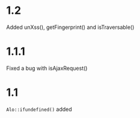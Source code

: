 # 1.2 #

Added unXss(), getFingerprint() and isTraversable()

# 1.1.1 #

Fixed a bug with isAjaxRequest()

# 1.1 #

`Alo::ifundefined()` added
